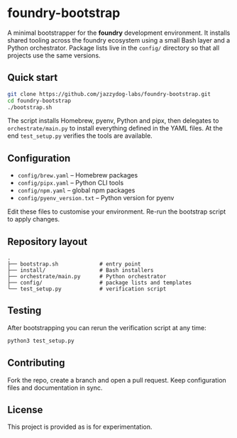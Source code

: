 # foundry-bootstrap

A minimal bootstrapper for the **foundry** development environment. It installs shared tooling across the foundry ecosystem using a small Bash layer and a Python orchestrator. Package lists live in the `config/` directory so that all projects use the same versions.

## Quick start

```bash
git clone https://github.com/jazzydog-labs/foundry-bootstrap.git
cd foundry-bootstrap
./bootstrap.sh
```

The script installs Homebrew, pyenv, Python and pipx, then delegates to `orchestrate/main.py` to install everything defined in the YAML files. At the end `test_setup.py` verifies the tools are available.

## Configuration

- `config/brew.yaml` – Homebrew packages
- `config/pipx.yaml` – Python CLI tools
- `config/npm.yaml`  – global npm packages
- `config/pyenv_version.txt` – Python version for pyenv

Edit these files to customise your environment. Re-run the bootstrap script to apply changes.

## Repository layout

```
.
├── bootstrap.sh             # entry point
├── install/                 # Bash installers
├── orchestrate/main.py      # Python orchestrator
├── config/                  # package lists and templates
└── test_setup.py            # verification script
```

## Testing

After bootstrapping you can rerun the verification script at any time:

```bash
python3 test_setup.py
```

## Contributing

Fork the repo, create a branch and open a pull request. Keep configuration files and documentation in sync.

## License

This project is provided as is for experimentation.
